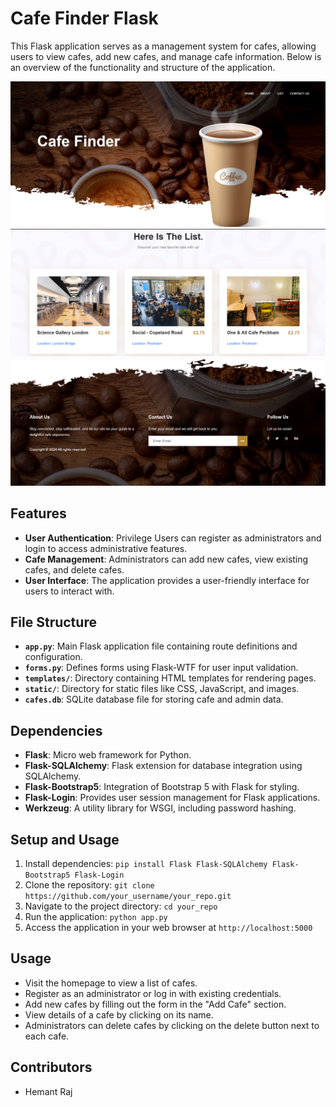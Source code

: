 # Cafe Finder Flask

This Flask application serves as a management system for cafes, allowing users to view cafes, add new cafes, and manage cafe information. Below is an overview of the functionality and structure of the application.

![Screen Shot](https://github.com/Hemantraj19/Cafe-Finder/blob/main/img1.png)
![Screen Shot](https://github.com/Hemantraj19/Cafe-Finder/blob/main/img2.png)
![Screen Shot](https://github.com/Hemantraj19/Cafe-Finder/blob/main/img3.png)

## Features

- **User Authentication**: Privilege Users can register as administrators and login to access administrative features.
- **Cafe Management**: Administrators can add new cafes, view existing cafes, and delete cafes.
- **User Interface**: The application provides a user-friendly interface for users to interact with.

## File Structure

- **`app.py`**: Main Flask application file containing route definitions and configuration.
- **`forms.py`**: Defines forms using Flask-WTF for user input validation.
- **`templates/`**: Directory containing HTML templates for rendering pages.
- **`static/`**: Directory for static files like CSS, JavaScript, and images.
- **`cafes.db`**: SQLite database file for storing cafe and admin data.

## Dependencies

- **Flask**: Micro web framework for Python.
- **Flask-SQLAlchemy**: Flask extension for database integration using SQLAlchemy.
- **Flask-Bootstrap5**: Integration of Bootstrap 5 with Flask for styling.
- **Flask-Login**: Provides user session management for Flask applications.
- **Werkzeug**: A utility library for WSGI, including password hashing.

## Setup and Usage

1. Install dependencies: `pip install Flask Flask-SQLAlchemy Flask-Bootstrap5 Flask-Login`
2. Clone the repository: `git clone https://github.com/your_username/your_repo.git`
3. Navigate to the project directory: `cd your_repo`
4. Run the application: `python app.py`
5. Access the application in your web browser at `http://localhost:5000`

## Usage

- Visit the homepage to view a list of cafes.
- Register as an administrator or log in with existing credentials.
- Add new cafes by filling out the form in the "Add Cafe" section.
- View details of a cafe by clicking on its name.
- Administrators can delete cafes by clicking on the delete button next to each cafe.

## Contributors

- Hemant Raj
